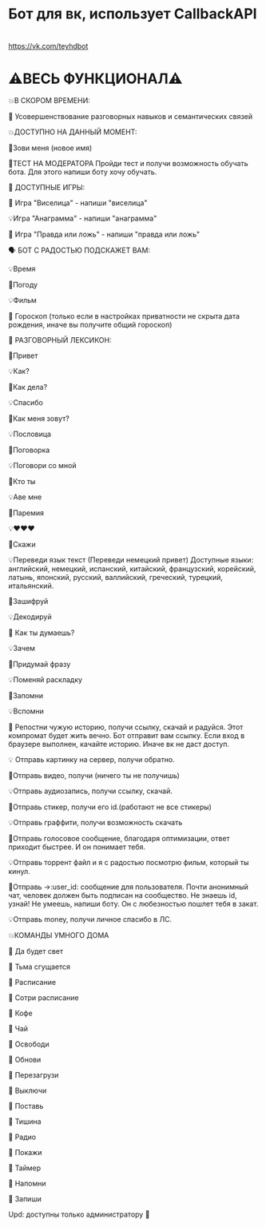 # Бот для вк, использует CallbackAPI

#

https://vk.com/teyhdbot

# ⚠ВЕСЬ ФУНКЦИОНАЛ⚠ 

💥В СКОРОМ ВРЕМЕНИ: 

📢 Усовершенствование разговорных навыков и семантических связей

💥ДОСТУПНО НА ДАННЫЙ МОМЕНТ: 

📌Зови меня (новое имя)

📍ТЕСТ НА МОДЕРАТОРА 
Пройди тест и получи возможность обучать бота. Для этого напиши боту хочу обучать.

🎯 ДОСТУПНЫЕ ИГРЫ: 

📌 Игра "Виселица" - напиши "виселица"

💡Игра "Анаграмма" - напиши "анаграмма"

📌 Игра "Правда или ложь" - напиши "правда или ложь"

🗣 БОТ С РАДОСТЬЮ ПОДСКАЖЕТ ВАМ: 

💡Время 

📌Погоду 

💡Фильм

📌 Гороскоп (только если в настройках приватности не скрыта дата рождения, иначе вы получите общий гороскоп)

💬 РАЗГОВОРНЫЙ ЛЕКСИКОН: 

📌Привет 

💡Как? 

📌Как дела? 

💡Спасибо 

📌Как меня зовут? 

💡Пословица 

📌Поговорка 

💡Поговори со мной 

📌Кто ты 

💡Аве мне 

📌Паремия 

💡❤❤❤ 

📌Скажи 

💡Переведи язык текст (Переведи немецкий привет) 
Доступные языки: английский, немецкий, испанский, китайский, французский, корейский, латынь, японский, русский, валлийский, греческий, турецкий, итальянский. 

📌Зашифруй 

💡Декодируй 

🎱 Как ты думаешь? 

💡Зачем 

📌Придумай фразу 

💡Поменяй раскладку 

📌Запомни 

💡Вспомни 

📌 Репостни чужую историю, получи ссылку, скачай и радуйся. Этот компромат будет жить вечно. Бот отправит вам ссылку. Если вход в браузере выполнен, качайте историю. Иначе вк не даст доступ. 

💡 Отправь картинку на сервер, получи обратно. 

📌Отправь видео, получи (ничего ты не получишь) 

💡Отправь аудиозапись, получи ссылку, скачай. 

📌Отправь стикер, получи его id.(работают не все стикеры) 

💡Отправь граффити, получи возможность скачать 

📌Отправь голосовое сообщение, благодаря оптимизации, ответ приходит быстрее. И он понимает тебя. 

💡Отправь торрент файл и я с радостью посмотрю фильм, который ты кинул. 

📌Отправь ->:user_id: сообщение для пользователя. Почти анонимный чат, человек должен быть подписан на сообщество. Не знаешь id, узнай! Не умеешь, напиши боту. Он с любезностью пошлет тебя в закат. 

💡Отправь money, получи личное спасибо в ЛС. 

💥КОМАНДЫ УМНОГО ДОМА 

👀 Да будет свет 

👀 Тьма сгущается 

👀 Расписание 

👀 Сотри расписание 

👀 Кофе 

👀 Чай 

👀 Освободи 

👀 Обнови 

👀 Перезагрузи 

👀 Выключи 

👀 Поставь 

👀 Тишина 

👀 Радио 

👀 Покажи 

👀 Таймер 

👀 Напомни 

👀 Запиши 

Upd: доступны только администратору 🤖

